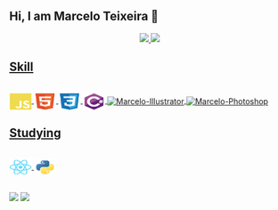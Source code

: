 ## Hi, I am Marcelo Teixeira 👋

<div align="center">
  <a href="https://github.com/marctex">
  <img height="180em" src="https://github-readme-stats.vercel.app/api?username=marctex&show_icons=true&theme=dracula&include_all_commits=true&count_private=true"/>
  <img height="180em" src="https://github-readme-stats.vercel.app/api/top-langs/?username=marctex&layout=compact&langs_count=7&theme=dracula"/>
</div>
  
## Skill
  
<div style="display: inline_block"><br>
  
  <img align="center" alt="Marcelo-Js" height="30" width="40" src="https://raw.githubusercontent.com/devicons/devicon/master/icons/javascript/javascript-plain.svg"> 
  <img align="center" alt="Marcelo-HTML" height="30" width="40" src="https://raw.githubusercontent.com/devicons/devicon/master/icons/html5/html5-original.svg">
  <img align="center" alt="Marcelo-CSS" height="30" width="40" src="https://raw.githubusercontent.com/devicons/devicon/master/icons/css3/css3-original.svg">  
  <img align="center" alt="Marcelo-Csharp" height="30" width="40" src="https://raw.githubusercontent.com/devicons/devicon/master/icons/csharp/csharp-original.svg">  
    <img align="center" alt="Marcelo-Illustrator" height="30" width="40" 
src="https://icongr.am/devicon/illustrator-plain.svg?size=128&color=ec7709">  
  <img align="center" alt="Marcelo-Photoshop" height="30" width="40" 
src="https://icongr.am/devicon/photoshop-plain.svg?size=128&color=5809ec">  
</div>
  
## Studying
  
<div style="display: inline_block"><br>
  
  <img align="center" alt="Marcelo-Ts" height="30" width="40"             src="https://raw.githubusercontent.com/devicons/devicon/master/icons/react/react-original.svg">
  <img align="center" alt="Marcelo-Python" height="30" width="40" src="https://raw.githubusercontent.com/devicons/devicon/master/icons/python/python-original.svg">   
</div>
  
  ##
  
<div>   
  <a href="https://www.instagram.com/rendermarcelomartins/" target="_blank"><img src="https://img.shields.io/badge/-Instagram-%23E4405F?style=for-the-badge&logo=instagram&logoColor=white" target="_blank"></a> 	  
  <a href="https://www.linkedin.com/in/marcelo-teixeira-1390413a/" target="_blank"><img src="https://img.shields.io/badge/-LinkedIn-%230077B5?style=for-the-badge&logo=linkedin&logoColor=white" target="_blank"></a>   
</div>

<!--
**marctex/marctex** is a ✨ _special_ ✨ repository because its `README.md` (this file) appears on your GitHub profile.

Here are some ideas to get you started:

- 🔭 I’m currently working on ...

- 🌱 I'm learning 

- 💬 Ask me about ...



- 👯 I’m looking to collaborate on ...
- 🤔 I’m looking for help with ...

- 📫 How to reach me: ...
- 😄 Pronouns: ...
- ⚡ Fun fact: ...

<a href = "mailto:marcelo.t.martins@hotmail.com"><img src="https://img.shields.io/badge/-Gmail-%23333?style=for-the-badge&logo=gmail&logoColor=white" target="_blank"></a>

<a href="https://www.youtube.com/channel/UC_-uuuZbY0AAt9CViNzvc-Q" target="_blank"><img src="https://img.shields.io/badge/YouTube-FF0000?style=for-the-badge&logo=youtube&logoColor=white" target="_blank"></a>

 <a href="https://discord.gg/wagxzStdcR" target="_blank"><img src="https://img.shields.io/badge/Discord-7289DA?style=for-the-badge&logo=discord&logoColor=white" target="_blank"></a> 
-->
